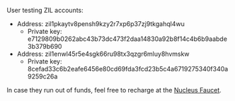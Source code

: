 User testing ZIL accounts:
- Address: zil1pkaytv8pensh9kzy2r7xp6p37zj9tkgahql4wu
    - Private key: e7129809b0262abc43b73dc473f2daa14830a92b8f14c4b6b9aabde3b379b690
- Address: zil1enwl45r5e4sgk66ru98tx3qzgr6mluy8hvmskw
    - Private key: 8cefad33c6b2eafe6456e80cd69fda3fcd23b5c4a6719275340f340a9259c26a

In case they run out of funds, feel free to recharge at the [Nucleus Faucet](https://dev-wallet.zilliqa.com/faucet).
